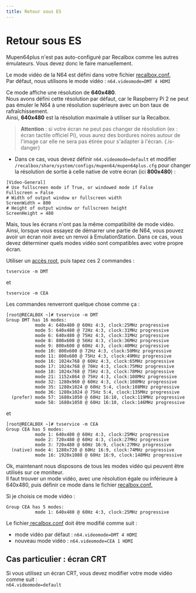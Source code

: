 ```yaml
---
title: Retour sous ES
---
```


# Retour sous ES

Mupen64plus n'est pas auto-configuré par Recalbox comme les autres émulateurs. Vous devez donc le faire manuellement.

Le mode vidéo de la N64 est défini dans votre fichier [recalbox.conf.](/fr/usage-basique/premieres-notions/le-fichier-recalbox.conf)  
Par défaut, nous utilisons le mode vidéo : `n64.videomode=DMT 4 HDMI`

Ce mode affiche une résolution de **640x480**.  
Nous avons défini cette résolution par défaut, car le Raspberry Pi 2 ne peut pas émuler le N64 à une résolution supérieure avec un bon taux de rafraîchissement.  
Ainsi, **640x480** est la résolution maximale à utiliser sur la Recalbox.


>**Attention** : si votre écran ne peut pas changer de résolution \(ex : écran tactile officiel Pi\), vous aurez des bordures noires autour de l'image car elle ne sera pas étirée pour s'adapter à l'écran.
{.is-danger}

* Dans ce cas, vous devez définir `n64.videomode=default` et modifier `/recalbox/share/system/configs/mupen64/mupen64plus.cfg` pour changer la résolution de sortie à celle native de votre écran \(ici **800x480**\) :

```text
[Video-General]
# Use fullscreen mode if True, or windowed mode if False
Fullscreen = False
# Width of output window or fullscreen width
ScreenWidth = 800
# Height of output window or fullscreen height
ScreenHeight = 480
```

Mais, tous les écrans n'ont pas la même compatibilité de mode vidéo.  
Ainsi, lorsque vous essayez de démarrer une partie de N64, vous pouvez avoir un écran noir avec un renvoi à EmulationStation. Dans ce cas, vous devez déterminer quels modes vidéo sont compatibles avec votre propre écran.  
  
Utiliser un [accès root](/fr/tutoriels/systeme/acces/acces-root-via-terminal), puis tapez ces 2 commandes :

`tvservice -m DMT`

et

`tvservice -m CEA`

Les commandes renverront quelque chose comme ça :

```text
[root@RECALBOX ~]# tvservice -m DMT
Group DMT has 16 modes:
           mode 4: 640x480 @ 60Hz 4:3, clock:25MHz progressive 
           mode 5: 640x480 @ 72Hz 4:3, clock:31MHz progressive 
           mode 6: 640x480 @ 75Hz 4:3, clock:31MHz progressive 
           mode 8: 800x600 @ 56Hz 4:3, clock:36MHz progressive 
           mode 9: 800x600 @ 60Hz 4:3, clock:40MHz progressive 
           mode 10: 800x600 @ 72Hz 4:3, clock:50MHz progressive 
           mode 11: 800x600 @ 75Hz 4:3, clock:49MHz progressive 
           mode 16: 1024x768 @ 60Hz 4:3, clock:65MHz progressive 
           mode 17: 1024x768 @ 70Hz 4:3, clock:75MHz progressive 
           mode 18: 1024x768 @ 75Hz 4:3, clock:78MHz progressive 
           mode 21: 1152x864 @ 75Hz 4:3, clock:108MHz progressive 
           mode 32: 1280x960 @ 60Hz 4:3, clock:108MHz progressive 
           mode 35: 1280x1024 @ 60Hz 5:4, clock:108MHz progressive 
           mode 36: 1280x1024 @ 75Hz 5:4, clock:135MHz progressive 
  (prefer) mode 57: 1680x1050 @ 60Hz 16:10, clock:119MHz progressive 
           mode 58: 1680x1050 @ 60Hz 16:10, clock:146MHz progressive 
```

et

```text
[root@RECALBOX ~]# tvservice -m CEA
Group CEA has 5 modes:
           mode 1: 640x480 @ 60Hz 4:3, clock:25MHz progressive 
           mode 2: 720x480 @ 60Hz 4:3, clock:27MHz progressive 
           mode 3: 720x480 @ 60Hz 16:9, clock:27MHz progressive 
  (native) mode 4: 1280x720 @ 60Hz 16:9, clock:74MHz progressive 
           mode 16: 1920x1080 @ 60Hz 16:9, clock:148MHz progressive 
```

Ok, maintenant nous disposons de tous les modes vidéo qui peuvent être utilisés sur ce moniteur.  
Il faut trouver un mode vidéo, avec une résolution égale ou inférieure à 640x480, puis définir ce mode dans le fichier [recalbox.conf.](/fr/usage-basique/premieres-notions/le-fichier-recalbox.conf)

Si je choisis ce mode vidéo :

```text
Group CEA has 5 modes:
           mode 1: 640x480 @ 60Hz 4:3, clock:25MHz progressive
```

Le fichier[ recalbox.conf](/fr/usage-basique/premieres-notions/le-fichier-recalbox.conf) doit être modifié comme suit :

* mode vidéo par défaut : `n64.videomode=DMT 4 HDMI`
* nouveau mode vidéo : `n64.videomode=CEA 1 HDMI`

## Cas particulier : écran CRT

Si vous utilisez un écran CRT, vous devez modifier votre mode vidéo comme suit :  
 `n64.videomode=default`

